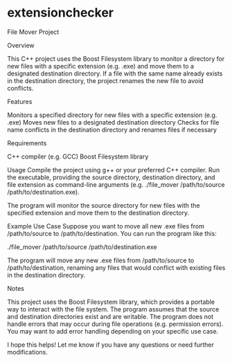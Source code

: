# extensionchecker
File Mover Project

Overview

This C++ project uses the Boost Filesystem library to monitor a directory for new files with a specific extension (e.g. .exe) and move them to a designated destination directory. If a file with the same name already exists in the destination directory, the project renames the new file to avoid conflicts.

Features

Monitors a specified directory for new files with a specific extension (e.g. .exe)
Moves new files to a designated destination directory
Checks for file name conflicts in the destination directory and renames files if necessary

Requirements

C++ compiler (e.g. GCC)
Boost Filesystem library

Usage
Compile the project using g++ or your preferred C++ compiler.
Run the executable, providing the source directory, destination directory, and file extension as command-line arguments (e.g. ./file_mover /path/to/source /path/to/destination.exe).

The program will monitor the source directory for new files with the specified extension and move them to the destination directory.

Example Use Case
Suppose you want to move all new .exe files from /path/to/source to /path/to/destination. You can run the program like this:

./file_mover /path/to/source /path/to/destination.exe
		
The program will move any new .exe files from /path/to/source to /path/to/destination, renaming any files that would conflict with existing files in the destination directory.

Notes

This project uses the Boost Filesystem library, which provides a portable way to interact with the file system.
The program assumes that the source and destination directories exist and are writable.
The program does not handle errors that may occur during file operations (e.g. permission errors). You may want to add error handling depending on your specific use case.

I hope this helps! Let me know if you have any questions or need further modifications.
